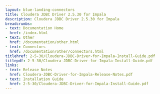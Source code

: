 ```yaml
---
layout: blue-landing-connectors
title: Cloudera JDBC Driver 2.5.30 for Impala
description: Cloudera JDBC Driver 2.5.30 for Impala
breadcrumbs:
- text: Documentation Home
  href: /index.html
- text: Other
  href: /documentation/other.html
- text: Connectors
  href: /documentation/other/connectors.html
titlehref: 2-5-30/Cloudera-JDBC-Driver-for-Impala-Install-Guide.pdf
titlepdf: 2-5-30/Cloudera-JDBC-Driver-for-Impala-Install-Guide.pdf
links:
- text: Release Notes
  href: Cloudera-JDBC-Driver-for-Impala-Release-Notes.pdf
- text: Installation Guide
  href: 2-5-30/Cloudera-JDBC-Driver-for-Impala-Install-Guide.pdf
---
```

